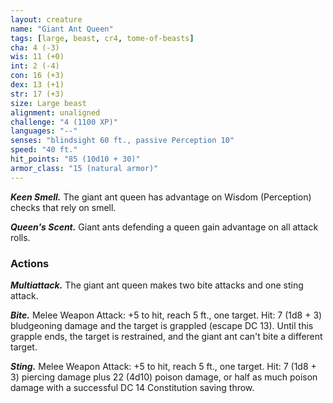 ```yaml
---
layout: creature
name: "Giant Ant Queen"
tags: [large, beast, cr4, tome-of-beasts]
cha: 4 (-3)
wis: 11 (+0)
int: 2 (-4)
con: 16 (+3)
dex: 13 (+1)
str: 17 (+3)
size: Large beast
alignment: unaligned
challenge: "4 (1100 XP)"
languages: "--"
senses: "blindsight 60 ft., passive Perception 10"
speed: "40 ft."
hit_points: "85 (10d10 + 30)"
armor_class: "15 (natural armor)"
---
```


***Keen Smell.*** The giant ant queen has advantage on Wisdom (Perception) checks that rely on smell.

***Queen's Scent.*** Giant ants defending a queen gain advantage on all attack rolls.

### Actions

***Multiattack.*** The giant ant queen makes two bite attacks and one sting attack.

***Bite.*** Melee Weapon Attack: +5 to hit, reach 5 ft., one target. Hit: 7 (1d8 + 3) bludgeoning damage and the target is grappled (escape DC 13). Until this grapple ends, the target is restrained, and the giant ant can't bite a different target.

***Sting.*** Melee Weapon Attack: +5 to hit, reach 5 ft., one target. Hit: 7 (1d8 + 3) piercing damage plus 22 (4d10) poison damage, or half as much poison damage with a successful DC 14 Constitution saving throw.

